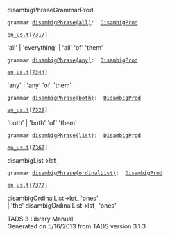 ---
---
<span class="title">disambigPhrase</span><span class="type">GrammarProd</span>

`grammar `<span class="classExtLink">[`disambigPhrase(all)`](../object/disambigPhrase(all).html)</span>` :   `[`DisambigProd`](../object/DisambigProd.html)

[`en_us.t`](../file/en_us.t.html)`[`[`7317`](../source/en_us.t.html#7317)`]`

<div class="gramrule">

'all' \| 'everything' \| 'all' 'of' 'them'

</div>

`grammar `<span class="classExtLink">[`disambigPhrase(any)`](../object/disambigPhrase(any).html)</span>` :   `[`DisambigProd`](../object/DisambigProd.html)

[`en_us.t`](../file/en_us.t.html)`[`[`7344`](../source/en_us.t.html#7344)`]`

<div class="gramrule">

'any' \| 'any' 'of' 'them'

</div>

`grammar `<span class="classExtLink">[`disambigPhrase(both)`](../object/disambigPhrase(both).html)</span>` :   `[`DisambigProd`](../object/DisambigProd.html)

[`en_us.t`](../file/en_us.t.html)`[`[`7329`](../source/en_us.t.html#7329)`]`

<div class="gramrule">

'both' \| 'both' 'of' 'them'

</div>

`grammar `<span class="classExtLink">[`disambigPhrase(list)`](../object/disambigPhrase(list).html)</span>` :   `[`DisambigProd`](../object/DisambigProd.html)

[`en_us.t`](../file/en_us.t.html)`[`[`7367`](../source/en_us.t.html#7367)`]`

<div class="gramrule">

disambigList-\>lst\_

</div>

`grammar `<span class="classExtLink">[`disambigPhrase(ordinalList)`](../object/disambigPhrase(ordinalList).html)</span>` :   `[`DisambigProd`](../object/DisambigProd.html)

[`en_us.t`](../file/en_us.t.html)`[`[`7377`](../source/en_us.t.html#7377)`]`

<div class="gramrule">

disambigOrdinalList-\>lst\_ 'ones'  
\| 'the' disambigOrdinalList-\>lst\_ 'ones'  

</div>

<div class="ftr">

TADS 3 Library Manual  
Generated on 5/16/2013 from TADS version 3.1.3

</div>
